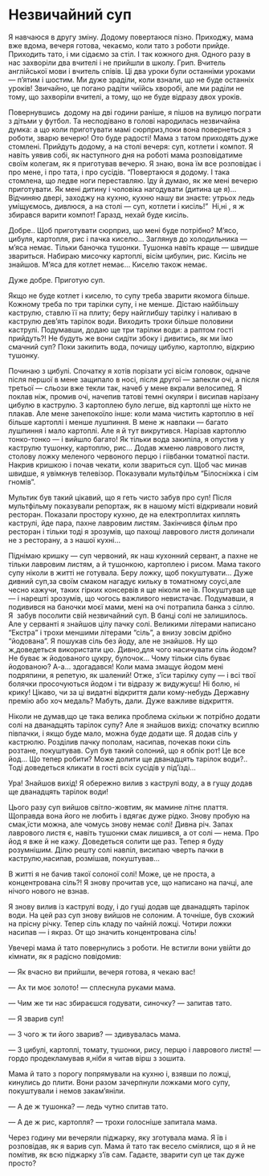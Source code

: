 # Незвичайний суп

Я навчаюся в другу зміну.
Додому повертаюся пізно.
Приходжу, мама вже вдома, вечеря готова, чекаємо, коли тато з роботи прийде.
Приходить тато, і ми сідаємо за стіл.
І так кожного дня.
Одного разу в нас захворіли два вчителі і не прийшли в школу.
Грип.
Вчитель англійської мови і вчитель співів.
Ці два уроки були останніми уроками — п’ятим і шостим.
Ми дуже зраділи, коли взнали, що не буде останніх уроків!
Звичайно, це погано радіти чиїйсь хворобі, але ми раділи не тому, що захворіли вчителі, а тому, що не буде відразу двох уроків.

Повернувшись  додому на дві години раніше, я пішов на вулицю пограти з дітьми у футбол.
Та несподівано в голові народилась незвичайна думка: а що коли приготувати мамі сюрприз,поки вона повернеться з роботи, зварю вечерю!
Ото буде радості!
Мама з татом приходять дуже стомлені.
Прийдуть додому, а на столі вечеря: суп, котлети і компот.
Я навіть уявив собі, як наступного дня на роботі мама розповідатиме своїм колегам, як я приготував вечерю.
Я знаю, вона їм все розповідає і про мене, і про тата, і про сусідів.
“Повертаюся я додому.
І така стомлена, що ледве ноги переставляю.
Іду й думаю, як же мені вечерю приготувати.
Як мені дитину і чоловіка нагодувати (дитина це я)...
Відчиняю двері, заходжу на кухню, кухню нашу ви знаєте: утрьох ледь уміщуємось, дивлюся, а на столі — суп, котлети і кисіль!” 
Ні,ні , я ж збирався варити компот!
Гаразд, нехай буде кисіль.

Добре..
Щоб приготувати сюрприз, що мені буде потрібно?
М’ясо, цибуля, картопля, рис і пачка киселю...
Заглянув до холодильника —  м’яса немає.
Тільки баночка тушонки.
Тушонка навіть краще — швидше звариться.
Набираю мисочку картоплі, вісім цибулин, рис.
Кисіль не знайшов.
М’яса для котлет немає...
Киселю також немає.

Дуже добре.
Приготую суп.

Якщо не буде котлет і киселю, то супу треба зварити якомога більше.
Кожному треба по три тарілки супу, і не менше.
Дістаю найбільшу каструлю, ставлю її на плиту; беру найглибшу тарілку і наливаю в каструлю дев’ять тарілок води.
Виходить трохи більше половини каструлі.
Подумавши, додаю ще три тарілки води: а раптом гості прийдуть?!
Не будуть же вони сидіти збоку і дивитись, як ми їмо смачний суп?
Поки закипить вода, почищу цибулю, картоплю, відкрию тушонку.

Починаю з цибулі.
Спочатку я хотів порізати усі вісім головок, одначе після першої в мене защипало в носі, після другої — запекли очі, а після третьої — сльози вже текли так, начеб у мене вкрали велосипед.
Я поклав ніж, промив очі, начепив татові темні окуляри і висипав нарізану цибулю в каструлю.
З картоплею було легше, від картоплі ще ніхто не плакав.
Але мене занепокоїло інше: коли мама чистить картоплю в неї більше картоплі і менше лушпиння.
В мене ж навпаки — багато лушпиння і мало картоплі.
Але я й тут викрутився.
Нарізав картоплю тонко-тонко — і вийшло багато!
Як тільки вода закипіла, я опустив у каструлю тушонку, картоплю, рис...
Додав жменю лаврового листя, столову ложку меленого червоного перцю і гіівбанки томатної пасти.
Накрив кришкою і почав чекати, коли звариться суп.
Щоб час минав швидше, я увімкнув телевізор.
Показували мультфільм “Білосніжка і сім гномів”.

Мультик був такий цікавий, що я геть чисто забув про суп!
Після мультфільму показували репортаж, як в нашому місті відкривали новий ресторан.
Показали простору кухню, де на електроплитах киплять каструлі, йде пара, пахне лавровим листям.
Закінчився фільм про ресторан і тільки тоді я зрозумів, що пахощі лаврового листя долинали не з ресторану, а з нашої кухні...

Піднімаю кришку — суп червоний, як наш кухонний сервант, а пахне не тільки лавровим листям, а й тушонкою, картоплею і рисом.
Мама такого супу ніколи в житті не готувала.
Беру ложку, щоб покуштувати...
Дуже дивний суп,за своїм смаком нагадує кильку в томатному соусі,але чесно кажучи, таких гірких консервів я ще ніколи не їв.
Покуштував ще — і нарешті зрозумів, що чогось важливого невистачає.
Подумавши, я подивився на баночки моєї мами, мені на очі потрапила банка з сіллю.
Я  забув посолити свій незвичайний суп.
В банці солі не залишилось.
Але у серванті я знайшов цілу пачку солі.
Великими літерами написано “Екстра” і трохи меншими літерами “сіль”, а внизу зовсім дрібно “йодована”.
Я пошукав сіль без йоду, але не знайшов.
Ну що ж,доведеться використати цю.
Дивно,для чого насичувати сіль йодом?
Не буває ж йодованого цукру, булочок...
Чому тільки сіль буває йодованою?
А-а... здогадався!
Коли мама змащує йодом мені подряпини, я репетую, як шалений!
Отже, з’їси тарілку супу — і всі твої болячки просочуються йодом і ти відразу ж видужуєш!
Ні болю, ні крику!
Цікаво, чи за ці видатні відкриття дали кому-небудь Державну премію або хоч медаль?
Мабуть, дали.
Дуже важливе відкриття.

Ніколи не думав,що це така велика проблема скільки ж потрібно додати солі на дванадцять тарілок супу?
Але я знайшов вихід: спочатку всиплю півпачки, і якщо буде мало, можна буде додати ще.
Я додав сіль у кастрюлю.
Розділив пачку пополам, насипав, почекав поки сіль розтане, покуштував.
Суп був такий солоний, що я обпік рот!
Це все йод...
Що тепер робити?
Може долити ще дванадцять тарілок води?..
Тоді доведеться кликати в гості всіх сусідів у під’їзді...

Ура!
Знайшов вихід!
Я обережно вилив з каструлі воду, а в гущу додав ще дванадцять тарілок води!

Цього разу суп вийшов світло-жовтим, як мамине літнє плаття.
Щоправда вона його не любить і вдягає дуже рідко.
Знову пробую на смак,їсти можна, але чомусь знову немає солі!
Дивна річ.
Запах лаврового листя є, навіть тушонки смак лишився, а от солі — нема.
Про йод я вже й не кажу.
Доведеться солити ще раз.
Тепер я буду розумнішим.
Ділю решту солі навпіл, висипаю чверть пачки в каструлю,насипав, розмішав, покуштував...

В житті я не бачив такої солоної солі!
Може, це не проста, а концентрована сіль?!
Я знову прочитав усе, що написано на пачці, але нічого нового не взнав.

Я знову вилив із каструлі воду, і до гущі додав ще дванадцять тарілок води.
На цей раз суп знову вийшов не солоним.
А точніше, був схожий на прісну річку.
Тепер сіль кладу по чайній ложці.
Чотири ложки насипав — і якраз.
От що значить концентрована сіль!

Увечері мама й тато повернулись з роботи.
Не встигли вони увійти до кімнати, як я радісно повідомив:

— Як вчасно ви прийшли, вечеря готова, я чекаю вас!

— Ах ти моє золото!
— сплеснула руками мама.

— Чим же ти нас збираєшся годувати, синочку?
— запитав тато.

— Я зварив суп!

— З чого ж ти його зварив?
— здивувалась мама.

— З цибулі, картоплі, томату, тушонки, рису, перцю і лаврового листя!
— гордо продекламував я,ніби я читав вірш з зошита.

Мама й тато з порогу попрямували на кухню і, взявши по ложці, кинулись до плити.
Вони разом зачерпнули ложками мого супу, покуштували і немов закам’яніли.

— А де ж тушонка?
— ледь чутно спитав тато.

— А де ж рис, картопля?
— трохи голосніше запитала мама.

Через годину ми вечеряли піджарку, яку зготувала мама.
Я їв і розповідав, як я варив суп.
Мама й тато так весело сміялися, що я й не помітив, як всю піджарку з’їв сам.
Гадаєте, зварити суп це так дуже просто?
